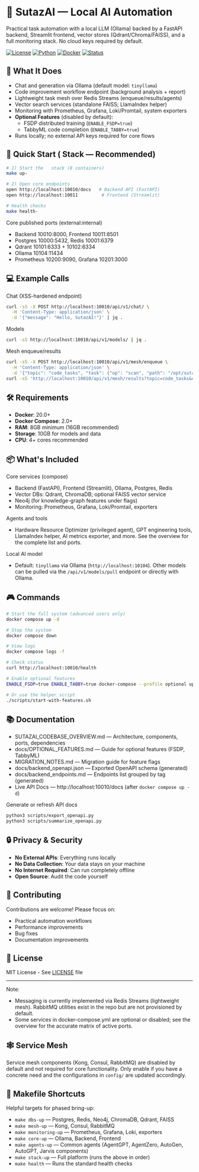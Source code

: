 # 🚀 SutazAI — Local AI Automation

Practical task automation with a local LLM (Ollama) backed by a FastAPI backend, Streamlit frontend, vector stores (Qdrant/Chroma/FAISS), and a full monitoring stack. No cloud keys required by default.

[![License](https://img.shields.io/badge/license-MIT-blue.svg)](LICENSE)
[![Python](https://img.shields.io/badge/python-3.11+-blue.svg)](https://www.python.org)
[![Docker](https://img.shields.io/badge/docker-20.0+-blue.svg)](https://www.docker.com)
[![Status](https://img.shields.io/badge/status-development-yellow.svg)](https://github.com)

## 🎯 What It Does

- Chat and generation via Ollama (default model: `tinyllama`)
- Code improvement workflow endpoint (background analysis + report)
- Lightweight task mesh over Redis Streams (enqueue/results/agents)
- Vector search services (standalone FAISS; LlamaIndex helper)
- Monitoring with Prometheus, Grafana, Loki/Promtail, system exporters
- **Optional Features** (disabled by default):
  - FSDP distributed training (`ENABLE_FSDP=true`)
  - TabbyML code completion (`ENABLE_TABBY=true`)
- Runs locally; no external API keys required for core flows

## 🚀 Quick Start (  Stack — Recommended)

```bash
# 1) Start the   stack (8 containers)
make up- 

# 2) Open core endpoints
open http://localhost:10010/docs   # Backend API (FastAPI)
open http://localhost:10011         # Frontend (Streamlit)

# Health checks
make health- 
```

Core published ports (external:internal)
- Backend 10010:8000, Frontend 10011:8501
- Postgres 10000:5432, Redis 10001:6379
- Qdrant 10101:6333 + 10102:6334
- Ollama 10104:11434
- Prometheus 10200:9090, Grafana 10201:3000

## 💻 Example Calls

Chat (XSS-hardened endpoint)
```bash
curl -sS -X POST http://localhost:10010/api/v1/chat/ \
  -H 'Content-Type: application/json' \
  -d '{"message": "Hello, SutazAI!"}' | jq .
```

Models
```bash
curl -sS http://localhost:10010/api/v1/models/ | jq .
```

Mesh enqueue/results
```bash
curl -sS -X POST http://localhost:10010/api/v1/mesh/enqueue \
  -H 'Content-Type: application/json' \
  -d '{"topic": "code_tasks", "task": {"op": "scan", "path": "/opt/sutazaiapp"}}'
curl -sS 'http://localhost:10010/api/v1/mesh/results?topic=code_tasks&count=5' | jq .
```

## 🛠️ Requirements

- **Docker**: 20.0+ 
- **Docker Compose**: 2.0+
- **RAM**: 8GB minimum (16GB recommended)
- **Storage**: 10GB for models and data
- **CPU**: 4+ cores recommended

## 📦 What's Included

Core services (compose)
- Backend (FastAPI), Frontend (Streamlit), Ollama, Postgres, Redis
- Vector DBs: Qdrant, ChromaDB; optional FAISS vector service
- Neo4j (for knowledge-graph features under flags)
- Monitoring: Prometheus, Grafana, Loki/Promtail, exporters

Agents and tools
- Hardware Resource Optimizer (privileged agent), GPT engineering tools, LlamaIndex helper, AI metrics exporter, and more. See the overview for the complete list and ports.

Local AI model
- Default: `tinyllama` via Ollama (`http://localhost:10104`). Other models can be pulled via the `/api/v1/models/pull` endpoint or directly with Ollama.

## 🎮 Commands

```bash
# Start the full system (advanced users only)
docker compose up -d

# Stop the system
docker compose down

# View logs
docker compose logs -f

# Check status
curl http://localhost:10010/health

# Enable optional features
ENABLE_FSDP=true ENABLE_TABBY=true docker-compose --profile optional up -d

# Or use the helper script
./scripts/start-with-features.sh
```

## 📚 Documentation

- SUTAZAI_CODEBASE_OVERVIEW.md — Architecture, components, ports, dependencies
- docs/OPTIONAL_FEATURES.md — Guide for optional features (FSDP, TabbyML)
- MIGRATION_NOTES.md — Migration guide for feature flags
- docs/backend_openapi.json — Exported OpenAPI schema (generated)
- docs/backend_endpoints.md — Endpoints list grouped by tag (generated)
- Live API Docs — http://localhost:10010/docs (after `docker compose up -d`)

Generate or refresh API docs
```bash
python3 scripts/export_openapi.py
python3 scripts/summarize_openapi.py
```

## 🔒 Privacy & Security

- **No External APIs**: Everything runs locally
- **No Data Collection**: Your data stays on your machine
- **No Internet Required**: Can run completely offline
- **Open Source**: Audit the code yourself

## 🤝 Contributing

Contributions are welcome! Please focus on:
- Practical automation workflows
- Performance improvements
- Bug fixes
- Documentation improvements

## 📝 License

MIT License - See [LICENSE](LICENSE) file

---

Note:
- Messaging is currently implemented via Redis Streams (lightweight mesh). RabbitMQ utilities exist in the repo but are not provisioned by default.
- Some services in docker-compose.yml are optional or disabled; see the overview for the accurate matrix of active ports.

## 🕸 Service Mesh

Service mesh components (Kong, Consul, RabbitMQ) are disabled by default and not required for core functionality. Only enable if you have a concrete need and the configurations in `config/` are updated accordingly.

## 🧰 Makefile Shortcuts

Helpful targets for phased bring-up:
- `make dbs-up` — Postgres, Redis, Neo4j, ChromaDB, Qdrant, FAISS
- `make mesh-up` — Kong, Consul, RabbitMQ
- `make monitoring-up` — Prometheus, Grafana, Loki, exporters
- `make core-up` — Ollama, Backend, Frontend
- `make agents-up` — Common agents (AgentGPT, AgentZero, AutoGen, AutoGPT, Jarvis components)
- `make stack-up` — Full platform (runs the above in order)
- `make health` — Runs the standard health checks
